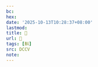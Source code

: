 ```yaml
---
bc:
hex:
date: '2025-10-13T10:28:37+08:00'
lastmod:
title: 􃢽
url: 􃢽
tags: [斢]
src: DCCV
note:
---
```

